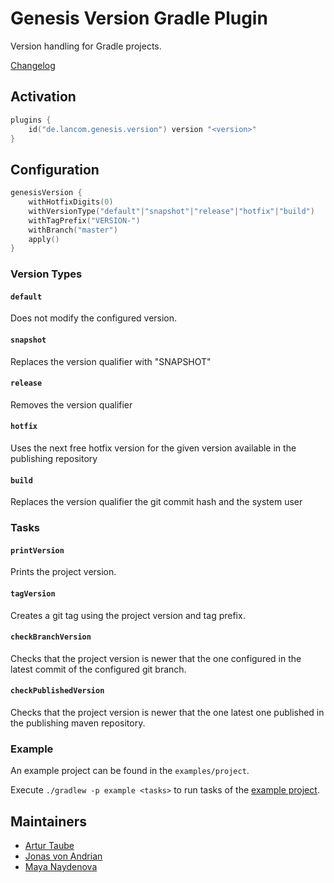 # Genesis Version Gradle Plugin

Version handling for Gradle projects. 

[Changelog](CHANGELOG.md)

## Activation
```kotlin 
plugins {
    id("de.lancom.genesis.version") version "<version>"
}
```

## Configuration
```kotlin 
genesisVersion {
    withHotfixDigits(0)
    withVersionType("default"|"snapshot"|"release"|"hotfix"|"build")
    withTagPrefix("VERSION-")
    withBranch("master")
    apply()
}
```

### Version Types

#### `default`
Does not modify the configured version.

#### `snapshot` 
Replaces the version qualifier with "SNAPSHOT"

#### `release` 
Removes the version qualifier

#### `hotfix` 
Uses the next free hotfix version for the given version available in the publishing repository

#### `build` 
Replaces the version qualifier the git commit hash and the system user


### Tasks

#### `printVersion`
Prints the project version.

#### `tagVersion`
Creates a git tag using the project version and tag prefix.

#### `checkBranchVersion`
Checks that the project version is newer that the one configured in the latest commit of the configured git branch.

#### `checkPublishedVersion`
Checks that the project version is newer that the one latest one published in the publishing maven repository.

### Example

An example project can be found in the `examples/project`.

Execute `./gradlew -p example <tasks>` to run tasks of the [example project](./example).

## Maintainers
- [Artur Taube](https://github.com/Adduh)
- [Jonas von Andrian](https://github.com/johnny)
- [Maya Naydenova](https://github.com/mnaydeno)
